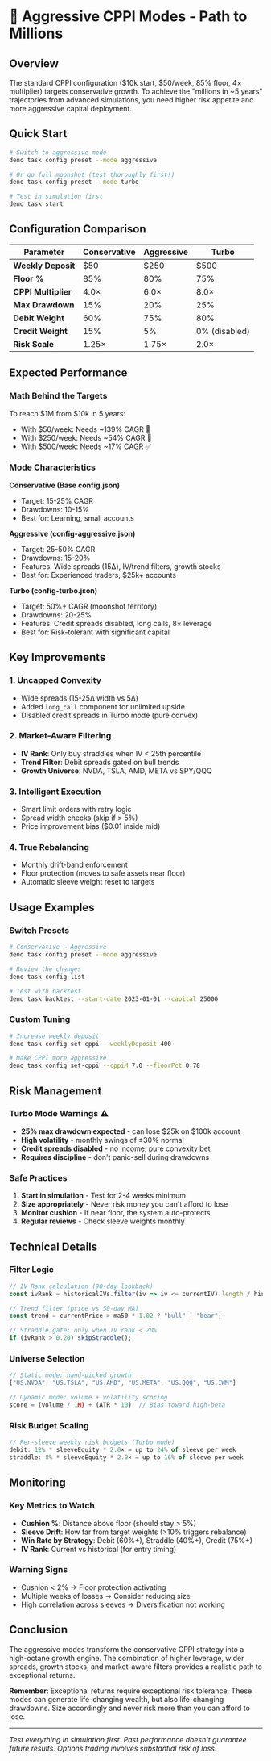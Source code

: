 # 🚀 Aggressive CPPI Modes - Path to Millions

## Overview

The standard CPPI configuration ($10k start, $50/week, 85% floor, 4× multiplier) targets conservative growth. To achieve the "millions in ~5 years" trajectories from advanced simulations, you need higher risk appetite and more aggressive capital deployment.

## Quick Start

```bash
# Switch to aggressive mode
deno task config preset --mode aggressive

# Or go full moonshot (test thoroughly first!)
deno task config preset --mode turbo

# Test in simulation first
deno task start
```

## Configuration Comparison

| Parameter | Conservative | Aggressive | Turbo |
|-----------|-------------|------------|-------|
| **Weekly Deposit** | $50 | $250 | $500 |
| **Floor %** | 85% | 80% | 75% |
| **CPPI Multiplier** | 4.0× | 6.0× | 8.0× |
| **Max Drawdown** | 15% | 20% | 25% |
| **Debit Weight** | 60% | 75% | 80% |
| **Credit Weight** | 15% | 5% | 0% (disabled) |
| **Risk Scale** | 1.25× | 1.75× | 2.0× |

## Expected Performance

### Math Behind the Targets

To reach $1M from $10k in 5 years:
- With $50/week: Needs ~139% CAGR 😤
- With $250/week: Needs ~54% CAGR 🎯  
- With $500/week: Needs ~17% CAGR ✅

### Mode Characteristics

**Conservative (Base config.json)**
- Target: 15-25% CAGR
- Drawdowns: 10-15%
- Best for: Learning, small accounts

**Aggressive (config-aggressive.json)**
- Target: 25-50% CAGR  
- Drawdowns: 15-20%
- Features: Wide spreads (15Δ), IV/trend filters, growth stocks
- Best for: Experienced traders, $25k+ accounts

**Turbo (config-turbo.json)**
- Target: 50%+ CAGR (moonshot territory)
- Drawdowns: 20-25%
- Features: Credit spreads disabled, long calls, 8× leverage
- Best for: Risk-tolerant with significant capital

## Key Improvements

### 1. **Uncapped Convexity**
- Wide spreads (15-25Δ width vs 5Δ) 
- Added `long_call` component for unlimited upside
- Disabled credit spreads in Turbo mode (pure convex)

### 2. **Market-Aware Filtering**
- **IV Rank**: Only buy straddles when IV < 25th percentile
- **Trend Filter**: Debit spreads gated on bull trends
- **Growth Universe**: NVDA, TSLA, AMD, META vs SPY/QQQ

### 3. **Intelligent Execution**
- Smart limit orders with retry logic
- Spread width checks (skip if > 5%)
- Price improvement bias ($0.01 inside mid)

### 4. **True Rebalancing**
- Monthly drift-band enforcement
- Floor protection (moves to safe assets near floor)
- Automatic sleeve weight reset to targets

## Usage Examples

### Switch Presets
```bash
# Conservative → Aggressive
deno task config preset --mode aggressive

# Review the changes
deno task config list

# Test with backtest
deno task backtest --start-date 2023-01-01 --capital 25000
```

### Custom Tuning
```bash
# Increase weekly deposit
deno task config set-cppi --weeklyDeposit 400

# Make CPPI more aggressive
deno task config set-cppi --cppiM 7.0 --floorPct 0.78
```

## Risk Management

### Turbo Mode Warnings ⚠️
- **25% max drawdown expected** - can lose $25k on $100k account
- **High volatility** - monthly swings of ±30% normal
- **Credit spreads disabled** - no income, pure convexity bet
- **Requires discipline** - don't panic-sell during drawdowns

### Safe Practices
1. **Start in simulation** - Test for 2-4 weeks minimum
2. **Size appropriately** - Never risk money you can't afford to lose
3. **Monitor cushion** - If near floor, the system auto-protects
4. **Regular reviews** - Check sleeve weights monthly

## Technical Details

### Filter Logic
```typescript
// IV Rank calculation (90-day lookback)
const ivRank = historicalIVs.filter(iv => iv <= currentIV).length / historicalIVs.length;

// Trend filter (price vs 50-day MA)
const trend = currentPrice > ma50 * 1.02 ? "bull" : "bear";

// Straddle gate: only when IV rank < 20%
if (ivRank > 0.20) skipStraddle();
```

### Universe Selection
```typescript
// Static mode: hand-picked growth
["US.NVDA", "US.TSLA", "US.AMD", "US.META", "US.QQQ", "US.IWM"]

// Dynamic mode: volume + volatility scoring
score = (volume / 1M) + (ATR * 10)  // Bias toward high-beta
```

### Risk Budget Scaling
```typescript
// Per-sleeve weekly risk budgets (Turbo mode)
debit: 12% * sleeveEquity * 2.0× = up to 24% of sleeve per week
straddle: 8% * sleeveEquity * 2.0× = up to 16% of sleeve per week  
```

## Monitoring

### Key Metrics to Watch
- **Cushion %**: Distance above floor (should stay > 5%)
- **Sleeve Drift**: How far from target weights (>10% triggers rebalance)
- **Win Rate by Strategy**: Debit (60%+), Straddle (40%+), Credit (75%+)
- **IV Rank**: Current vs historical (for entry timing)

### Warning Signs
- Cushion < 2% → Floor protection activating
- Multiple weeks of losses → Consider reducing size
- High correlation across sleeves → Diversification not working

## Conclusion

The aggressive modes transform the conservative CPPI strategy into a high-octane growth engine. The combination of higher leverage, wider spreads, growth stocks, and market-aware filters provides a realistic path to exceptional returns.

**Remember**: Exceptional returns require exceptional risk tolerance. These modes can generate life-changing wealth, but also life-changing drawdowns. Size accordingly and never risk more than you can afford to lose.

---

*Test everything in simulation first. Past performance doesn't guarantee future results. Options trading involves substantial risk of loss.*